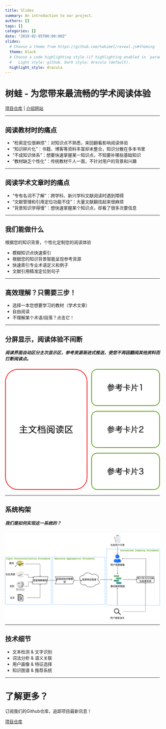 ```yaml
---
title: Slides
summary: An introduction to our project.
authors: []
tags: []
categories: []
date: "2019-02-05T00:00:00Z"
slides:
  # Choose a theme from https://github.com/hakimel/reveal.js#theming
  theme: black
  # Choose a code highlighting style (if highlighting enabled in `params.toml`)
  #   Light style: github. Dark style: dracula (default).
  highlight_style: dracula
---
```


# 树蛙 - 为您带来最流畅的学术阅读体验

[项目仓库](https://github.com/gonggongjohn/CKAS) | [介绍网站](https://gonggongjohn.github.io/ckas-website/)

---

## 阅读教材时的痛点
  - “检索定位很麻烦”：对知识点不熟悉，来回翻看影响阅读体验
  - “知识碎片化”：书籍、博客等资料丰富却未整合，知识分散在多本书里
  - “不成知识体系”：想要快速掌握某一知识点，不知要补哪些基础知识
  - “教材缺乏个性化”：传统教材千人一面，不针对用户的背景和兴趣

---

## 阅读学术文章时的痛点
- “专有名词不了解”：跨学科、新兴学科文献阅读时遇到障碍
- “文献管理和引用定位功能不佳”：大量文献翻找起来很麻烦
- “背景知识学得慢”：想快速掌握某个知识点，却看了很多次要信息

---

## 我们能做什么
根据您的知识背景，个性化定制您的阅读体验
- 模糊知识点快速索引
- 根据您的知识背景智能呈现参考资源
- 快速索引专业术语定义和例子
- 文献引用精准定位到句子

---

## 高效理解？只需要三步！

- 选择一本您想要学习的教材（学术文章）
- 自由阅读
- 不理解某个术语/段落？点击它！

---

## 分屏显示，阅读体验不间断
##### 阅读界面自动区分主次显示区，参考资源渐进式推送，使您不再因翻阅其他资料而打断阅读点。
![avatar](split_show.png)

---

## 系统构架

##### 我们是如何实现这一系统的？

![avatar](slide_img.png)

---

## 技术细节

- 文本检测 & 文字识别
- 词法分析 & 语义关联
- 用户画像 & 特征选择
- 知识图谱 & 推荐系统

---

# 了解更多？

订阅我们的Github仓库，追踪项目最新讯息！

[项目仓库](https://github.com/gonggongjohn/CKAS)
